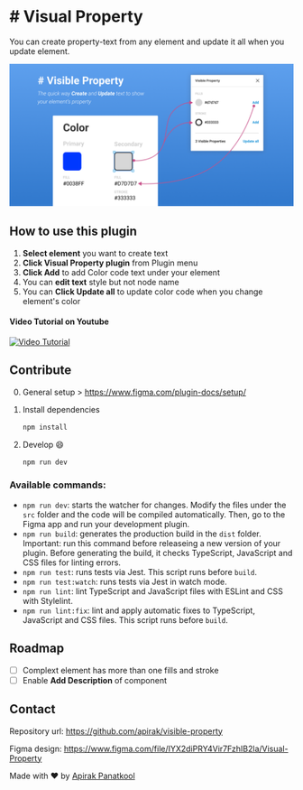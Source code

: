 # # Visual Property

You can create property-text from any element and update it all when you update element.

![Screenshot](docs/cover_art_2.png)

## How to use this plugin

1. **Select element** you want to create text
2. **Click Visual Property plugin** from Plugin menu
3. **Click Add** to add Color code text under your element
4. You can **edit text** style but not node name
5. You can **Click Update all** to update color code when you change element's color

#### Video Tutorial on Youtube

[![Video Tutorial](https://img.youtube.com/vi/PTxIRXrCGlE/0.jpg)](https://www.youtube.com/watch?v=PTxIRXrCGlE)

## Contribute

0. General setup > https://www.figma.com/plugin-docs/setup/ 

1. Install dependencies

   ```bash
   npm install
   ```

2. Develop 😄
   ```bash
   npm run dev
   ```

### Available commands:

- `npm run dev`: starts the watcher for changes. Modify the files under the `src` folder and the code will be compiled automatically. Then, go to the Figma app and run your development plugin.
- `npm run build`: generates the production build in the `dist` folder. Important: run this command before releaseing a new version of your plugin. Before generating the build, it checks TypeScript, JavaScript and CSS files for linting errors.
- `npm run test`: runs tests via Jest. This script runs before `build`.
- `npm run test:watch`: runs tests via Jest in watch mode.
- `npm run lint`: lint TypeScript and JavaScript files with ESLint and CSS with Stylelint.
- `npm run lint:fix`: lint and apply automatic fixes to TypeScript, JavaScript and CSS files. This script runs before `build`.

## Roadmap

- [ ] Complext element has more than one fills and stroke
- [ ] Enable **Add Description** of component

## Contact

Repository url: https://github.com/apirak/visible-property

Figma design: https://www.figma.com/file/IYX2diPRY4Vir7FzhIB2la/Visual-Property

Made with ♥️ by [Apirak Panatkool](https://twitter.com/apirak) 
